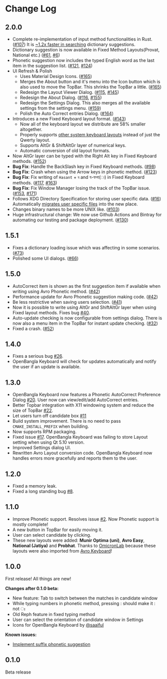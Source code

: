 # Change Log
## 2.0.0
* Complete re-implementation of input method functionalities in Rust. ([#107][107]) It is [~1.2x faster in searching][3] dictionary suggestions.
* Dictionary suggestion is now available in Fixed Method Layouts(Provat, National etc.) ([#61][61], [#6][6])
* Phonetic suggestion now includes the typed English word as the last item in the suggestion list. ([#121][121], [#124][124])
* UI Refresh & Polish
    * Uses Material Design Icons. ([#165][165])
    * Merges the About button and it's menu into the Icon button which is also used to move the TopBar. This shrinks the TopBar a little. ([#165][165])
    * Redesign the Layout Viewer Dialog. ([#115][115], [#145][145])
    * Redesign the About Dialog. ([#116][116], [#155][155])
    * Redesign the Settings Dialog. This also merges all the available settings from the settings menu. ([#159][159])
    * Polish the Auto Correct entries Dialog. ([#164][164])
* Introduces a new Fixed Keyboard layout format. ([#143][143])
    * Now all of the keyboard layout we distribute are 58% smaller altogether.
    * Properly supports [other system keyboard layouts][36] instead of just the Qwerty layout.
    * Supports AltGr & ShiftAltGr layer of numerical keys.
    * Automatic conversion of old layout formats.
* Now AltGr layer can be typed with the Right Alt key in Fixed Keyboard methods. ([#152][152])
* **Bug Fix**: Handle the BackSlash key in Fixed Keyboard methods. ([#98][98])
* **Bug Fix**: Crash when using the Arrow keys in phonetic method. ([#123][123])
* **Bug Fix**: Fix writing of `Hasant` + `য` and য-ফলা(`্য`) in Fixed Keyboard methods. ([#117][117], [#163][163])
* **Bug Fix**: Fix Window Manager losing the track of the TopBar issue. ([#153][153], [#171][171])
* Follows XDG Directory Specification for storing user specific data. ([#16][16]) Automatically [migrates user specific files][143] into the new place.
* Changes binary names to be more UNIX like. ([#103][103])
* Huge infrastructural change: We now use Github Actions and Bintray for automating our testing and package deployment. ([#130][130])

[107]: https://github.com/OpenBangla/OpenBangla-Keyboard/pull/107
[3]: https://github.com/OpenBangla/riti/pull/3
[61]: https://github.com/OpenBangla/OpenBangla-Keyboard/issues/61
[6]: https://github.com/OpenBangla/riti/pull/6
[121]: https://github.com/OpenBangla/OpenBangla-Keyboard/issues/121
[124]: https://github.com/OpenBangla/OpenBangla-Keyboard/pull/124
[16]: https://github.com/OpenBangla/OpenBangla-Keyboard/issues/16
[165]: https://github.com/OpenBangla/OpenBangla-Keyboard/pull/165
[116]: https://github.com/OpenBangla/OpenBangla-Keyboard/issues/116
[155]: https://github.com/OpenBangla/OpenBangla-Keyboard/pull/155
[159]: https://github.com/OpenBangla/OpenBangla-Keyboard/pull/159
[164]: https://github.com/OpenBangla/OpenBangla-Keyboard/pull/164
[115]: https://github.com/OpenBangla/OpenBangla-Keyboard/issues/115
[145]: https://github.com/OpenBangla/OpenBangla-Keyboard/pull/145
[143]: https://github.com/OpenBangla/OpenBangla-Keyboard/pull/143
[36]: https://github.com/OpenBangla/OpenBangla-Keyboard/issues/36
[98]: https://github.com/OpenBangla/OpenBangla-Keyboard/issues/98
[123]: https://github.com/OpenBangla/OpenBangla-Keyboard/issues/123
[152]: https://github.com/OpenBangla/OpenBangla-Keyboard/issues/152
[117]: https://github.com/OpenBangla/OpenBangla-Keyboard/issues/117
[163]: https://github.com/OpenBangla/OpenBangla-Keyboard/issues/163#issuecomment-689956532
[103]: https://github.com/OpenBangla/OpenBangla-Keyboard/pull/103
[153]: https://github.com/OpenBangla/OpenBangla-Keyboard/issues/153
[171]: https://github.com/OpenBangla/OpenBangla-Keyboard/pull/171
[130]: https://github.com/OpenBangla/OpenBangla-Keyboard/pull/130
## 1.5.1
* Fixes a dictionary loading issue which was affecting in some scenarios. ([#73](https://github.com/OpenBangla/OpenBangla-Keyboard/issues/73))
* Polished some UI dialogs. ([#66](https://github.com/OpenBangla/OpenBangla-Keyboard/pull/66))
## 1.5.0
* AutoCorrect item is shown as the first suggestion item if available when writing using Avro Phonetic method. ([#42](https://github.com/OpenBangla/OpenBangla-Keyboard/pull/42))
* Performance update for Avro Phonetic suggestion making code. ([#42](https://github.com/OpenBangla/OpenBangla-Keyboard/pull/42))
* Be less restrictive when saving users selection. ([#41](https://github.com/OpenBangla/OpenBangla-Keyboard/pull/41)) 
* Now it is possible to write using AltGr and ShiftAltGr layer when using Fixed layout methods. Fixes bug [#40](https://github.com/OpenBangla/OpenBangla-Keyboard/issues/40).
* Auto-update checking is now configurable from settings dialog. There is now also a menu item in the TopBar for instant update checking. ([#32](https://github.com/OpenBangla/OpenBangla-Keyboard/issues/32))
* Fixed a crash. ([#52](https://github.com/OpenBangla/OpenBangla-Keyboard/issues/52))
## 1.4.0
* Fixes a serious bug [#26](https://github.com/OpenBangla/OpenBangla-Keyboard/issues/26).
* OpenBangla Keyboard will check for updates automatically and notify the user if an update is available.
## 1.3.0
* OpenBangla Keyboard now features a Phonetic AutoCorrect Preference Dialog [#20](https://github.com/OpenBangla/OpenBangla-Keyboard/pull/20). User now can view/edit/add AutoCorrect entries.
* Better Topbar integration with X11 windowing system and reduce the size of TopBar [#22](https://github.com/OpenBangla/OpenBangla-Keyboard/pull/22).
* Let users turn off candidate box [#11](https://github.com/OpenBangla/OpenBangla-Keyboard/issues/11)
* Build system improvement. There is no need to pass `CMAKE_INSTALL_PREFIX` when building.
* Now supports RPM packaging.
* Fixed issue [#17](https://github.com/OpenBangla/OpenBangla-Keyboard/issues/17). OpenBangla Keyboard was failing to store Layout setting when using Qt 5.10 version.
* Improved Settings dialog UI.
* Rewritten Avro Layout conversion code. OpenBangla Keyboard now handles errors more gracefully and reports them to the user.

## 1.2.0
* Fixed a memory leak.
* Fixed a long standing bug [#8](https://github.com/OpenBangla/OpenBangla-Keyboard/issues/8).
## 1.1.0
* Improve Phonetic support. Resolves issue [#2](https://github.com/OpenBangla/OpenBangla-Keyboard/issues/2). Now Phonetic support is mostly complete!
* A new button in TopBar for easily moving it.
* User can select candidate by clicking.
* These new layouts were added: **Munir Optima (uni)**, **Avro Easy**, **National (Jatiya)** and **Probhat**. Thanks to [OmicronLab](https://www.omicronlab.com/) because these layouts were also imported from [Avro Keyboard](https://www.omicronlab.com/avro-keyboard.html)!

## 1.0.0
First release! All things are new!

**Changes after 0.1.0 beta:**
* New feature: Tab to switch between the matches in candidate window
* While typing numbers in phonetic method, pressing : should make it : not ঃ
* Old Reph feature in fixed typing method
* User can select the orientation of candidate window in Settings
* Icons for OpenBangla Keyboard by [@saaiful](https://github.com/saaiful)

**Known issues:**
* [Implement suffix phonetic suggestion](https://github.com/OpenBangla/OpenBangla-Keyboard/issues/2)

## 0.1.0
Beta release
